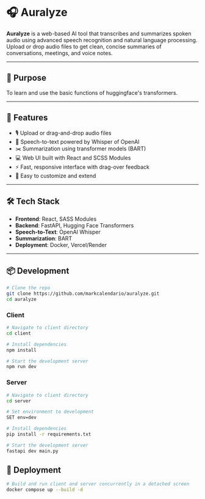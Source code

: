 # 🎧 Auralyze

**Auralyze** is a web-based AI tool that transcribes and summarizes spoken audio using advanced speech recognition and natural language processing. Upload or drop audio files to get clean, concise summaries of conversations, meetings, and voice notes.

---

## 🎯 Purpose

To learn and use the basic functions of huggingface's transformers.

---

## 🚀 Features

- 🎙️ Upload or drag-and-drop audio files
- 🧠 Speech-to-text powered by Whisper of OpenAI
- ✂️ Summarization using transformer models (BART)
- 💻 Web UI built with React and SCSS Modules
- ⚡ Fast, responsive interface with drag-over feedback
- 🧪 Easy to customize and extend

---

## 🛠️ Tech Stack

- **Frontend**: React, SASS Modules
- **Backend**: FastAPI, Hugging Face Transformers
- **Speech-to-Text**: OpenAI Whisper
- **Summarization**: BART
- **Deployment**: Docker, Vercel/Render

---

## 📦 Development

```bash
# Clone the repo
git clone https://github.com/markcalendario/auralyze.git
cd auralyze
```

### Client

```bash
# Navigate to client directory
cd client

# Install dependencies
npm install

# Start the development server
npm run dev
```

### Server

```bash
# Navigate to client directory
cd server

# Set environment to development
SET env=dev

# Install dependencies
pip install -r requirements.txt

# Start the development server
fastapi dev main.py
```

## 🚀 Deployment

```bash
# Build and run client and server concurrently in a detached screen
docker compose up --build -d
```
